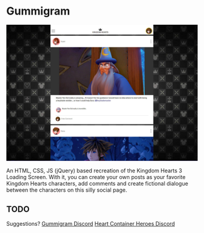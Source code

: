 # Gummigram

![](/images/gummigram.jpg)

An HTML, CSS, JS (jQuery) based recreation of the Kingdom Hearts 3 Loading Screen.
With it, you can create your own posts as your favorite Kingdom Hearts characters, add comments and create fictional dialogue between the characters on this silly social page.

## TODO



Suggestions?
[Gummigram Discord](https://discord.gg/fbChRKn)
[Heart Container Heroes Discord](https://discord.gg/teSEFWZ)